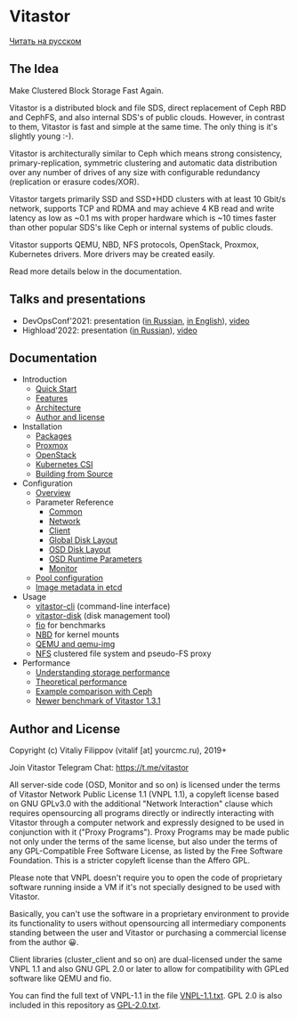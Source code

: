 # Vitastor

[Читать на русском](README-ru.md)

## The Idea

Make Clustered Block Storage Fast Again.

Vitastor is a distributed block and file SDS, direct replacement of Ceph RBD and CephFS,
and also internal SDS's of public clouds. However, in contrast to them, Vitastor is fast
and simple at the same time. The only thing is it's slightly young :-).

Vitastor is architecturally similar to Ceph which means strong consistency,
primary-replication, symmetric clustering and automatic data distribution over any
number of drives of any size with configurable redundancy (replication or erasure codes/XOR).

Vitastor targets primarily SSD and SSD+HDD clusters with at least 10 Gbit/s network,
supports TCP and RDMA and may achieve 4 KB read and write latency as low as ~0.1 ms
with proper hardware which is ~10 times faster than other popular SDS's like Ceph
or internal systems of public clouds.

Vitastor supports QEMU, NBD, NFS protocols, OpenStack, Proxmox, Kubernetes drivers.
More drivers may be created easily.

Read more details below in the documentation.

## Talks and presentations

- DevOpsConf'2021: presentation ([in Russian](https://vitastor.io/presentation/devopsconf/devopsconf.html),
  [in English](https://vitastor.io/presentation/devopsconf/devopsconf_en.html)),
  [video](https://vitastor.io/presentation/devopsconf/talk.webm)
- Highload'2022: presentation ([in Russian](https://vitastor.io/presentation/highload/highload.html)),
  [video](https://vitastor.io/presentation/highload/talk.webm)

## Documentation

- Introduction
  - [Quick Start](docs/intro/quickstart.en.md)
  - [Features](docs/intro/features.en.md)
  - [Architecture](docs/intro/architecture.en.md)
  - [Author and license](docs/intro/author.en.md)
- Installation
  - [Packages](docs/installation/packages.en.md)
  - [Proxmox](docs/installation/proxmox.en.md)
  - [OpenStack](docs/installation/openstack.en.md)
  - [Kubernetes CSI](docs/installation/kubernetes.en.md)
  - [Building from Source](docs/installation/source.en.md)
- Configuration
  - [Overview](docs/config.en.md)
  - Parameter Reference
    - [Common](docs/config/common.en.md)
    - [Network](docs/config/network.en.md)
    - [Client](docs/config/client.en.md)
    - [Global Disk Layout](docs/config/layout-cluster.en.md)
    - [OSD Disk Layout](docs/config/layout-osd.en.md)
    - [OSD Runtime Parameters](docs/config/osd.en.md)
    - [Monitor](docs/config/monitor.en.md)
  - [Pool configuration](docs/config/pool.en.md)
  - [Image metadata in etcd](docs/config/inode.en.md)
- Usage
  - [vitastor-cli](docs/usage/cli.en.md) (command-line interface)
  - [vitastor-disk](docs/usage/disk.en.md) (disk management tool)
  - [fio](docs/usage/fio.en.md) for benchmarks
  - [NBD](docs/usage/nbd.en.md) for kernel mounts
  - [QEMU and qemu-img](docs/usage/qemu.en.md)
  - [NFS](docs/usage/nfs.en.md) clustered file system and pseudo-FS proxy
- Performance
  - [Understanding storage performance](docs/performance/understanding.en.md)
  - [Theoretical performance](docs/performance/theoretical.en.md)
  - [Example comparison with Ceph](docs/performance/comparison1.en.md)
  - [Newer benchmark of Vitastor 1.3.1](docs/performance/bench2.en.md)

## Author and License

Copyright (c) Vitaliy Filippov (vitalif [at] yourcmc.ru), 2019+

Join Vitastor Telegram Chat: https://t.me/vitastor

All server-side code (OSD, Monitor and so on) is licensed under the terms of
Vitastor Network Public License 1.1 (VNPL 1.1), a copyleft license based on
GNU GPLv3.0 with the additional "Network Interaction" clause which requires
opensourcing all programs directly or indirectly interacting with Vitastor
through a computer network and expressly designed to be used in conjunction
with it ("Proxy Programs"). Proxy Programs may be made public not only under
the terms of the same license, but also under the terms of any GPL-Compatible
Free Software License, as listed by the Free Software Foundation.
This is a stricter copyleft license than the Affero GPL.

Please note that VNPL doesn't require you to open the code of proprietary
software running inside a VM if it's not specially designed to be used with
Vitastor.

Basically, you can't use the software in a proprietary environment to provide
its functionality to users without opensourcing all intermediary components
standing between the user and Vitastor or purchasing a commercial license
from the author 😀.

Client libraries (cluster_client and so on) are dual-licensed under the same
VNPL 1.1 and also GNU GPL 2.0 or later to allow for compatibility with GPLed
software like QEMU and fio.

You can find the full text of VNPL-1.1 in the file [VNPL-1.1.txt](VNPL-1.1.txt).
GPL 2.0 is also included in this repository as [GPL-2.0.txt](GPL-2.0.txt).
